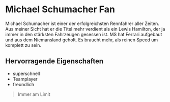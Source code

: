 # Michael Schumacher Fan
Michael Schumacher ist einer der erfolgreichsten Rennfahrer aller Zeiten. Aus meiner Sicht hat er die Titel mehr verdient als ein Lewis Hamilton, der ja immer in den stärksten Fahrzeugen gesessen ist. MS hat Ferrari aufgebaut und aus dem Niemansland geholt.
Es braucht mehr, als reinen Speed um komplett zu sein.
## Hervorragende Eigenschaften
* superschnell
* Teamplayer
* freundlich
> Immer am Limit
